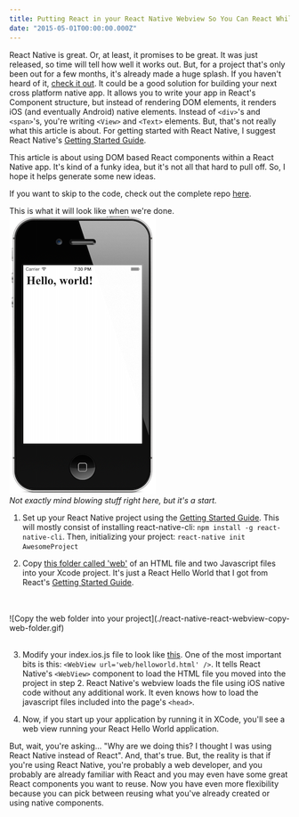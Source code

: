 ```yaml
---
title: Putting React in your React Native Webview So You Can React While You React
date: "2015-05-01T00:00:00.000Z"
---
```


React Native is great. Or, at least, it promises to be great. It was just released, so time will tell how well it works out. But, for a project that's only been out for a few months, it's already made a huge splash. If you haven't heard of it, [check it out](https://facebook.github.io/react-native/). It could be a good solution for building your next cross platform native app. It allows you to write your app in React's Component structure, but instead of rendering DOM elements, it renders iOS (and eventually Android) native elements. Instead of ```<div>```'s and ```<span>```'s, you're writing ```<View>``` and ```<Text>``` elements. But, that's not really what this article is about. For getting started with React Native, I suggest React Native's [Getting Started Guide](http://facebook.github.io/react-native/docs/getting-started.html#content).

This article is about using DOM based React components within a React Native app. It's kind of a funky idea, but it's not all that hard to pull off. So, I hope it helps generate some new ideas.

If you want to skip to the code, check out the complete repo [here](https://github.com/williamdotcool/ReactNativeReactWebview).

This is what it will look like when we're done.
<br />
![React Native React Webview End Goal](./react-native-react-webview-end-goal.png)
<br />
*Not exactly mind blowing stuff right here, but it's a start.*

1. Set up your React Native project using the [Getting Started Guide](https://facebook.github.io/react-native/docs/getting-started.html). This will mostly consist of installing react-native-cli: ```npm install -g react-native-cli```. Then, initializing your project: ```react-native init AwesomeProject```

2. Copy [this folder called 'web'](https://github.com/williamdotcool/ReactNativeReactWebview/tree/master/web) of an HTML file and two Javascript files into your Xcode project. It's just a React Hello World that I got from React's [Getting Started Guide](https://facebook.github.io/react/docs/getting-started.html).
<br />
<br />
![Copy the web folder into your project](./react-native-react-webview-copy-web-folder.gif)
<br />
<br />

3. Modify your index.ios.js file to look like [this](https://github.com/williamdotcool/ReactNativeReactWebview/blob/master/index.ios.js). One of the most important bits is this: ```<WebView url='web/helloworld.html' />```. It tells React Native's ```<WebView>``` component to load the HTML file you moved into the project in step 2.  React Native's webview loads the file using iOS native code without any additional work. It even knows how to load the javascript files included into the page's ```<head>```.

4. Now, if you start up your application by running it in XCode, you'll see a web view running your React Hello World application.

But, wait, you're asking... "Why are we doing this? I thought I was using React Native instead of React". And, that's true. But, the reality is that if you're using React Native, you're probably a web developer, and you probably are already familiar with React and you may even have some great React components you want to reuse. Now you have even more flexibility because you can pick between reusing what you've already created or using native components.
